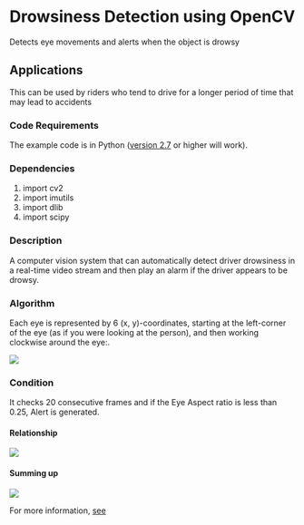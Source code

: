 # Drowsiness Detection using OpenCV  

Detects eye movements and alerts when the object is drowsy


## Applications
This can be used by riders who tend to drive for a longer period of time that may lead to accidents


### Code Requirements
The example code is in Python ([version 2.7](https://www.python.org/download/releases/2.7/) or higher will work). 

### Dependencies

1) import cv2
2) import imutils
3) import dlib
4) import scipy


### Description

A computer vision system that can automatically detect driver drowsiness in a real-time video stream and then play an alarm if the driver appears to be drowsy.

### Algorithm

Each eye is represented by 6 (x, y)-coordinates, starting at the left-corner of the eye (as if you were looking at the person), and then working clockwise around the eye:.

<img src="https://github.com/dhrubajyoti89/drowsiness-detection/blob/main/eye1.jpg">

### Condition

It checks 20 consecutive frames and if the Eye Aspect ratio is less than 0.25, Alert is generated.

#### Relationship

<img src="https://github.com/dhrubajyoti89/drowsiness-detection/blob/main/eye2.png">

#### Summing up

<img src="https://github.com/dhrubajyoti89/drowsiness-detection/blob/main/eye3.jpg">


For more information, [see](https://www.pyimagesearch.com/2017/05/08/drowsiness-detection-opencv/)


